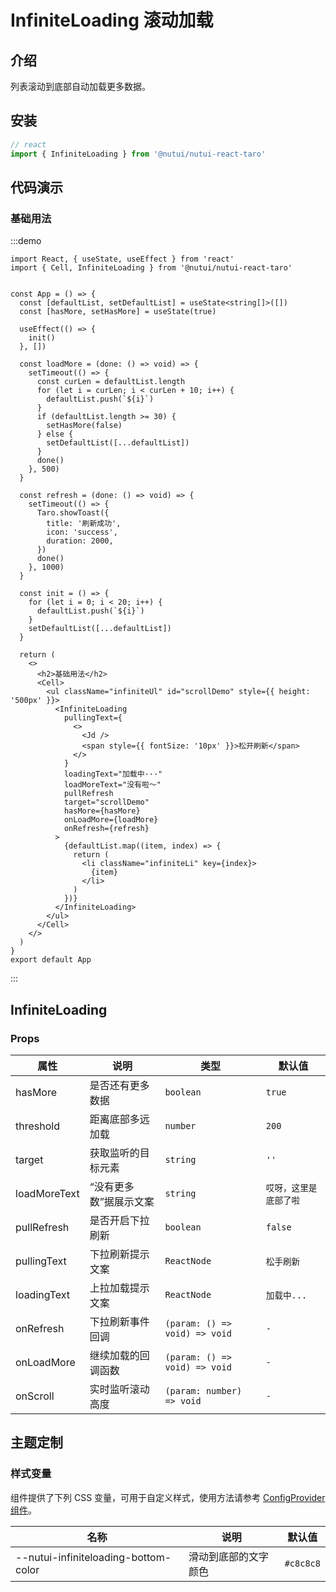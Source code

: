 # InfiniteLoading 滚动加载

## 介绍

列表滚动到底部自动加载更多数据。

## 安装

```ts
// react
import { InfiniteLoading } from '@nutui/nutui-react-taro'
```

## 代码演示

### 基础用法

:::demo

```tsx
import React, { useState, useEffect } from 'react'
import { Cell, InfiniteLoading } from '@nutui/nutui-react-taro'


const App = () => {
  const [defaultList, setDefaultList] = useState<string[]>([])
  const [hasMore, setHasMore] = useState(true)

  useEffect(() => {
    init()
  }, [])

  const loadMore = (done: () => void) => {
    setTimeout(() => {
      const curLen = defaultList.length
      for (let i = curLen; i < curLen + 10; i++) {
        defaultList.push(`${i}`)
      }
      if (defaultList.length >= 30) {
        setHasMore(false)
      } else {
        setDefaultList([...defaultList])
      }
      done()
    }, 500)
  }

  const refresh = (done: () => void) => {
    setTimeout(() => {
      Taro.showToast({
        title: '刷新成功',
        icon: 'success',
        duration: 2000,
      })
      done()
    }, 1000)
  }

  const init = () => {
    for (let i = 0; i < 20; i++) {
      defaultList.push(`${i}`)
    }
    setDefaultList([...defaultList])
  }

  return (
    <>
      <h2>基础用法</h2>
      <Cell>
        <ul className="infiniteUl" id="scrollDemo" style={{ height: '500px' }}>
          <InfiniteLoading
            pullingText={
              <>
                <Jd />
                <span style={{ fontSize: '10px' }}>松开刷新</span>
              </>
            }
            loadingText="加载中···"
            loadMoreText="没有啦～"
            pullRefresh
            target="scrollDemo"
            hasMore={hasMore}
            onLoadMore={loadMore}
            onRefresh={refresh}
          >
            {defaultList.map((item, index) => {
              return (
                <li className="infiniteLi" key={index}>
                  {item}
                </li>
              )
            })}
          </InfiniteLoading>
        </ul>
      </Cell>
    </>
  )
}
export default App
```

:::

## InfiniteLoading

### Props

| 属性         | 说明                   | 类型                          | 默认值                 |
| ------------ | ---------------------- | ----------------------------- | ---------------------- |
| hasMore      | 是否还有更多数据       | `boolean`                     | `true`                 |
| threshold    | 距离底部多远加载       | `number`                      | `200`                  |
| target       | 获取监听的目标元素     | `string`                      | `''`                   |
| loadMoreText | “没有更多数”据展示文案 | `string`                      | `哎呀，这里是底部了啦` |
| pullRefresh  | 是否开启下拉刷新       | `boolean`                     | `false`                |
| pullingText  | 下拉刷新提示文案       | `ReactNode`                   | `松手刷新`             |
| loadingText  | 上拉加载提示文案       | `ReactNode`                   | `加载中...`            |
| onRefresh    | 下拉刷新事件回调       | `(param: () => void) => void` | `-`                    |
| onLoadMore   | 继续加载的回调函数     | `(param: () => void) => void` | `-`                    |
| onScroll     | 实时监听滚动高度       | `(param: number) => void`     | `-`                    |

## 主题定制

### 样式变量

组件提供了下列 CSS 变量，可用于自定义样式，使用方法请参考 [ConfigProvider 组件](#/zh-CN/component/configprovider)。

| 名称                                 | 说明                 | 默认值    |
| ------------------------------------ | -------------------- | --------- |
| --nutui-infiniteloading-bottom-color | 滑动到底部的文字颜色 | `#c8c8c8` |
